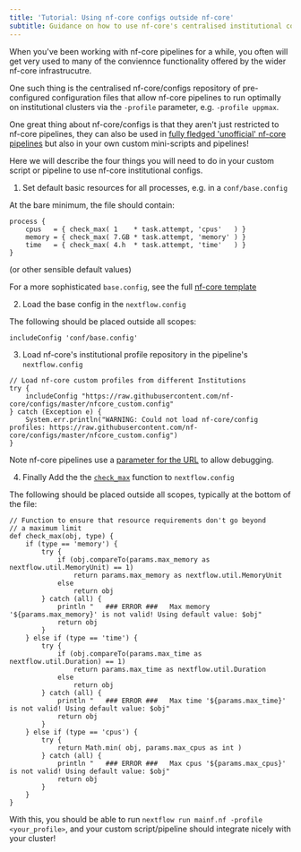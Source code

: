 ```yaml
---
title: 'Tutorial: Using nf-core configs outside nf-core'
subtitle: Guidance on how to use nf-core's centralised institutional configs in your own workflows.
---
```


When you've been working with nf-core pipelines for a while, you often will get very used to many of the conviennce functionality offered by the wider nf-core infrastrucutre.

One such thing is the centralised nf-core/configs repository of pre-configured configuration files that allow nf-core pipelines to run optimally on institutional clusters via the `-profile` parameter, e.g. `-profile uppmax`.

One great thing about nf-core/configs is that they aren't just restricted to nf-core pipelines, they can also be used in [fully fledged 'unofficial' nf-core pipelines](unofficial_pipelines.md) but also in your own custom mini-scripts and pipelines!

Here we will describe the four things you will need to do in your custom script or pipeline to use nf-core institutional configs.

1. Set default basic resources for all processes, e.g. in a `conf/base.config`

At the bare minimum, the file should contain:

```nextflow
process {
    cpus   = { check_max( 1    * task.attempt, 'cpus'   ) }
    memory = { check_max( 7.GB * task.attempt, 'memory' ) }
    time   = { check_max( 4.h  * task.attempt, 'time'   ) }
}
```

(or other sensible default values)

For a more sophisticated `base.config`, see the full [nf-core template](https://github.com/nf-core/tools/blob/master/nf_core/pipeline-template/conf/base.config)

2. Load the base config in the `nextflow.config`

The following should be placed outside all scopes:

```nextflow
includeConfig 'conf/base.config'
```

3. Load nf-core's institutional profile repository in the pipeline's `nextflow.config`

```nextflow
// Load nf-core custom profiles from different Institutions
try {
    includeConfig "https://raw.githubusercontent.com/nf-core/configs/master/nfcore_custom.config"
} catch (Exception e) {
    System.err.println("WARNING: Could not load nf-core/config profiles: https://raw.githubusercontent.com/nf-core/configs/master/nfcore_custom.config")
}
```

Note nf-core pipelines use a [parameter for the URL](https://github.com/nf-core/tools/blob/0912990a63ef29e44e07cc2ba6ab81113684e0ae/nf_core/pipeline-template/nextflow.config#L67-L72) to allow debugging.

4. Finally Add the the [`check_max`](https://github.com/nf-core/tools/blob/0912990a63ef29e44e07cc2ba6ab81113684e0ae/nf_core/pipeline-template/nextflow.config#L233-L264) function to `nextflow.config`

The following should be placed outside all scopes, typically at the bottom of the file:

```nextflow
// Function to ensure that resource requirements don't go beyond
// a maximum limit
def check_max(obj, type) {
    if (type == 'memory') {
        try {
            if (obj.compareTo(params.max_memory as nextflow.util.MemoryUnit) == 1)
                return params.max_memory as nextflow.util.MemoryUnit
            else
                return obj
        } catch (all) {
            println "   ### ERROR ###   Max memory '${params.max_memory}' is not valid! Using default value: $obj"
            return obj
        }
    } else if (type == 'time') {
        try {
            if (obj.compareTo(params.max_time as nextflow.util.Duration) == 1)
                return params.max_time as nextflow.util.Duration
            else
                return obj
        } catch (all) {
            println "   ### ERROR ###   Max time '${params.max_time}' is not valid! Using default value: $obj"
            return obj
        }
    } else if (type == 'cpus') {
        try {
            return Math.min( obj, params.max_cpus as int )
        } catch (all) {
            println "   ### ERROR ###   Max cpus '${params.max_cpus}' is not valid! Using default value: $obj"
            return obj
        }
    }
}
```

With this, you should be able to run `nextflow run mainf.nf -profile <your_profile>`, and your custom script/pipeline should integrate nicely with your cluster!
